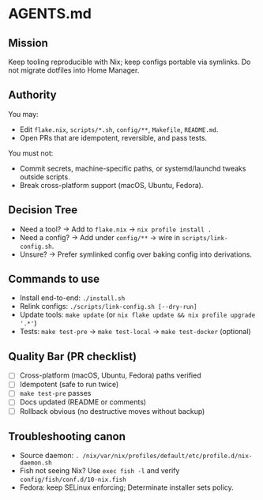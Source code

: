 # AGENTS.md

## Mission
Keep tooling reproducible with Nix; keep configs portable via symlinks. Do not migrate dotfiles into Home Manager.

## Authority
You may:
- Edit `flake.nix`, `scripts/*.sh`, `config/**`, `Makefile`, `README.md`.
- Open PRs that are idempotent, reversible, and pass tests.

You must not:
- Commit secrets, machine-specific paths, or systemd/launchd tweaks outside scripts.
- Break cross-platform support (macOS, Ubuntu, Fedora).

## Decision Tree
- Need a tool? → Add to `flake.nix` → `nix profile install .`
- Need a config? → Add under `config/**` → wire in `scripts/link-config.sh`.
- Unsure? → Prefer symlinked config over baking config into derivations.

## Commands to use
- Install end-to-end: `./install.sh`
- Relink configs: `./scripts/link-config.sh [--dry-run]`
- Update tools: `make update` (or `nix flake update && nix profile upgrade '.*'`)
- Tests: `make test-pre` → `make test-local` → `make test-docker` (optional)

## Quality Bar (PR checklist)
- [ ] Cross-platform (macOS, Ubuntu, Fedora) paths verified
- [ ] Idempotent (safe to run twice)
- [ ] `make test-pre` passes
- [ ] Docs updated (README or comments)
- [ ] Rollback obvious (no destructive moves without backup)

## Troubleshooting canon
- Source daemon: `. /nix/var/nix/profiles/default/etc/profile.d/nix-daemon.sh`
- Fish not seeing Nix? Use `exec fish -l` and verify `config/fish/conf.d/10-nix.fish`
- Fedora: keep SELinux enforcing; Determinate installer sets policy.
